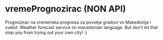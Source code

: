 # vremePrognozirac (NON API)
Prognozirac na vremenska prognoza za povekje gradovi vo Makedonija i svetot. 
Weather forecast service on macedonian language. But don't let that stop you from trying out your own city! :)
